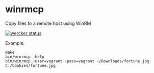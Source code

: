 winrmcp
=======

Copy files to a remote host using WinRM

[![wercker status](https://app.wercker.com/status/00e746084a49de5d91654b23cdf97a5e/m "wercker status")](https://app.wercker.com/project/bykey/00e746084a49de5d91654b23cdf97a5e)

Example:

    make
    bin/winrmcp -help
    bin/winrmcp -user=vagrant -pass=vagrant ~/Downloads/fortune.jpg C:/Cookies/fortune.jpg
